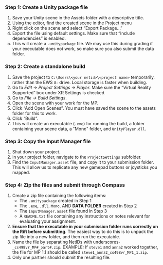 ### Step 1: Create a Unity package file

1. Save your Unity scene in the Assets folder with a descriptive title.
1. Using the editor, find the created scene in the Project menu
1. Right click on the scene and select “Export Package…”
1. Export the file using default settings. Make sure that “Include dependencies” is enabled.
1. This will create a `.unitypackage` file. We may use this during grading if your executable does not work, so make sure you also submit the data folder.

### Step 2: Create a standalone build

1. Save the project to `C:\Users\<your netid>\<project name>` temporarily, rather than the EWS `U:` drive. Local storage is faster when building.
1. Go to *Edit → Project Settings → Player*. Make sure the “Virtual Reality Supported” box under XR Settings is checked.
1. Go to *File → Build Settings*.
1. Open the scene with your work for the MP.
1. Click “Add Open Scenes”. You must have saved the scene to the assets folder for this to work.
1. Click “Build”.
1. This will create an executable (`.exe`) for running the build, a folder containing your scene data, a "Mono" folder, and `UnityPlayer.dll`.

### Step 3: Copy the Input Manager file

1. Shut down your project.
1. In your project folder, navigate to the `ProjectSettings` subfolder.
1. Find the `InputManager.asset` file, and copy it to your submission folder. This will allow us to
replicate any new gamepad buttons or joysticks you mapped.

### Step 4: Zip the files and submit through Compass

1. Create a zip file containing the following items:
	* The `.unitypackage` created in Step 1
	* The `.exe`, `.dll`, `Mono`, AND **DATA FOLDER** created in Step 2
	* The `InputManager.asset` file found in Step 3
	* A `README.txt` file containing any instructions or notes relevant for evaluating your assignment.
1. **Ensure that the executable in your submission folder runs correctly on the Rift before submitting.** The easiest way to do this is to unpack the zip file into a new folder, and then run the executable.
1. Name the file by separating NetIDs with underscores- `_cs498vr_MP#_part#.zip`.
EXAMPLE: If `steve1` and `anna2` worked together, the file for MP 1.1 should be called
`steve1_anna2_cs498vr_MP1_1.zip`.
1. Only one partner should submit the resulting file.

